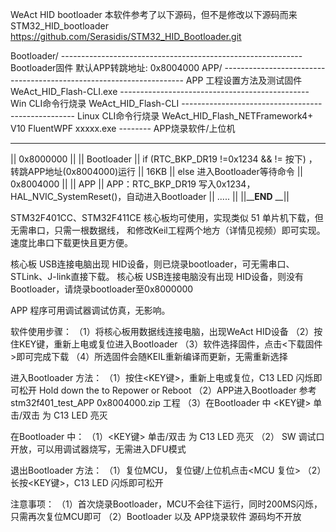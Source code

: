 
WeAct HID bootloader
本软件参考了以下源码，但不是修改以下源码而来
STM32_HID_bootloader  https://github.com/Serasidis/STM32_HID_Bootloader.git	

Bootloader/ ------------------------------------------------------------ Bootloader固件 默认APP转跳地址: 0x8004000
APP/ -------------------------------------------------------------------- APP 工程设置方法及测试固件
WeAct_HID_Flash-CLI.exe ----------------------------------------------- Win CLI命令行烧录
WeAct_HID_Flash-CLI --------------------------------------------------- Linux CLI命令行烧录
WeAct_HID_Flash_NETFramework4+ V10 FluentWPF xxxxx.exe -------- APP烧录软件/上位机

________________
|| 0x8000000  ||
||  Bootloader ||        if (RTC_BKP_DR19 !=0x1234 && <KEY> != 按下) ，转跳APP地址(0x8004000)运行
||      16KB       ||        else 进入Bootloader等待命令
|| 0x8004000  ||
||      APP        ||         APP：RTC_BKP_DR19 写入0x1234，HAL_NVIC_SystemReset()，自动进入Bootloader
||       .....         ||
||____END__ __||

STM32F401CC、STM32F411CE 核心板均可使用，实现类似 51 单片机下载，但无需串口，只需一根数据线，
和修改Keil工程两个地方（详情见视频）即可实现。速度比串口下载更快且更方便。

核心板 USB连接电脑出现 HID设备，则已烧录bootloader，可无需串口、STLink、J-link直接下载。
核心板 USB连接电脑没有出现 HID设备，则没有Bootloader，请烧录bootloader至0x8000000

APP 程序可用调试器调试仿真，无影响。

软件使用步骤：
（1）将核心板用数据线连接电脑，出现WeAct HID设备
（2）按住KEY键，重新上电或复位进入Bootloader
（3）软件选择固件，点击<下载固件>即可完成下载
（4）所选固件会随KEIL重新编译而更新，无需重新选择

进入Bootloader 方法：
（1）按住<KEY键>，重新上电或复位，C13 LED 闪烁即可松开
         Hold down the <KEY> to Repower or Reboot
（2）APP进入Bootloader 参考stm32f401_test_APP 0x8004000.zip 工程
（3）在Bootloader 中 <KEY键> 单击/双击 为 C13 LED 亮灭

在Bootloader 中：
（1）<KEY键> 单击/双击 为 C13 LED 亮灭
（2） SW 调试口开放，可以用调试器烧写，无需进入DFU模式

退出Bootloader 方法：
（1）复位MCU， 复位键/上位机点击<MCU 复位>
（2）长按<KEY键>，C13 LED 闪烁即可松开

注意事项：
（1）首次烧录Bootloader，MCU不会往下运行，同时<C13 LED>200MS闪烁，只需再次复位MCU即可
（2）Bootloader 以及 APP烧录软件 源码均不开放